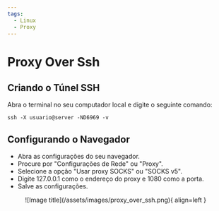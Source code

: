 ```yaml
---
tags:
  - Linux
  - Proxy
---
```

# Proxy Over Ssh

## Criando o Túnel SSH

Abra o terminal no seu computador local e digite o seguinte comando:

```shell
ssh -X usuario@server -ND6969 -v
```

## Configurando o Navegador
* Abra as configurações do seu navegador.
* Procure por "Configurações de Rede" ou "Proxy".
* Selecione a opção "Usar proxy SOCKS" ou "SOCKS v5".
* Digite 127.0.0.1 como o endereço do proxy e 1080 como a porta.
* Salve as configurações.

<figure markdown>
  ![Image title](/assets/images/proxy_over_ssh.png){ align=left }
</figure>

